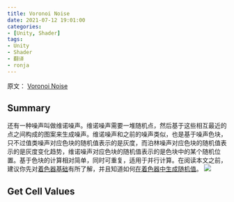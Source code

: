 ```yaml
---
title: Voronoi Noise
date: 2021-07-12 19:01:00
categories:
- [Unity, Shader]
tags:
- Unity
- Shader
- 翻译
- ronja
---
```

原文：
[Voronoi Noise](https://www.ronja-tutorials.com/post/028-voronoi-noise/)

## Summary

还有一种噪声叫做维诺噪声。维诺噪声需要一堆随机点，然后基于这些相互最近的点之间构成的图案来生成噪声。维诺噪声和之前的噪声类似，也是基于噪声色块，只不过值类噪声对应色块的随机值表示的是灰度，而泊林噪声对应色块的随机值表示的是灰度变化趋势，维诺噪声对应色块的随机值表示的是色块中的某个随机位置。基于色块的计算相对简单，同时可重复，适用于并行计算。在阅读本文之前，建议你先对[着色器基础](https://tyson-wu.github.io/blogs/2021/07/01/Ronja_Basic_Shader/)有所了解，并且知道如何[在着色器中生成随机值](https://tyson-wu.github.io/blogs/2021/07/08/Ronja_White_Noise/)。
![](https://www.ronja-tutorials.com/assets/images/posts/028/Result.gif)

## Get Cell Values

